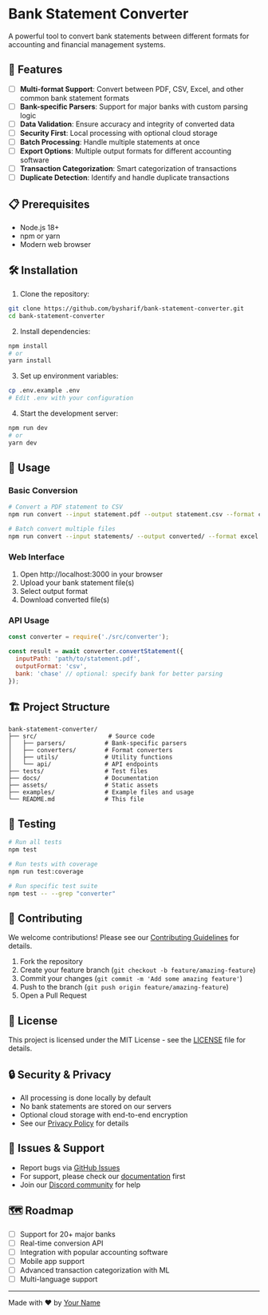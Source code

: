 # Bank Statement Converter

A powerful tool to convert bank statements between different formats for accounting and financial management systems.

## 🚀 Features

- [ ] **Multi-format Support**: Convert between PDF, CSV, Excel, and other common bank statement formats
- [ ] **Bank-specific Parsers**: Support for major banks with custom parsing logic
- [ ] **Data Validation**: Ensure accuracy and integrity of converted data
- [ ] **Security First**: Local processing with optional cloud storage
- [ ] **Batch Processing**: Handle multiple statements at once
- [ ] **Export Options**: Multiple output formats for different accounting software
- [ ] **Transaction Categorization**: Smart categorization of transactions
- [ ] **Duplicate Detection**: Identify and handle duplicate transactions

## 📋 Prerequisites

- Node.js 18+
- npm or yarn
- Modern web browser

## 🛠 Installation

1. Clone the repository:
```bash
git clone https://github.com/bysharif/bank-statement-converter.git
cd bank-statement-converter
```

2. Install dependencies:
```bash
npm install
# or
yarn install
```

3. Set up environment variables:
```bash
cp .env.example .env
# Edit .env with your configuration
```

4. Start the development server:
```bash
npm run dev
# or
yarn dev
```

## 🎯 Usage

### Basic Conversion
```bash
# Convert a PDF statement to CSV
npm run convert --input statement.pdf --output statement.csv --format csv

# Batch convert multiple files
npm run convert --input statements/ --output converted/ --format excel
```

### Web Interface
1. Open http://localhost:3000 in your browser
2. Upload your bank statement file(s)
3. Select output format
4. Download converted file(s)

### API Usage
```javascript
const converter = require('./src/converter');

const result = await converter.convertStatement({
  inputPath: 'path/to/statement.pdf',
  outputFormat: 'csv',
  bank: 'chase' // optional: specify bank for better parsing
});
```

## 🏗 Project Structure

```
bank-statement-converter/
├── src/                    # Source code
│   ├── parsers/           # Bank-specific parsers
│   ├── converters/        # Format converters
│   ├── utils/             # Utility functions
│   └── api/               # API endpoints
├── tests/                 # Test files
├── docs/                  # Documentation
├── assets/                # Static assets
├── examples/              # Example files and usage
└── README.md              # This file
```

## 🧪 Testing

```bash
# Run all tests
npm test

# Run tests with coverage
npm run test:coverage

# Run specific test suite
npm test -- --grep "converter"
```

## 🤝 Contributing

We welcome contributions! Please see our [Contributing Guidelines](CONTRIBUTING.md) for details.

1. Fork the repository
2. Create your feature branch (`git checkout -b feature/amazing-feature`)
3. Commit your changes (`git commit -m 'Add some amazing feature'`)
4. Push to the branch (`git push origin feature/amazing-feature`)
5. Open a Pull Request

## 📝 License

This project is licensed under the MIT License - see the [LICENSE](LICENSE) file for details.

## 🔒 Security & Privacy

- All processing is done locally by default
- No bank statements are stored on our servers
- Optional cloud storage with end-to-end encryption
- See our [Privacy Policy](docs/privacy-policy.md) for details

## 🐛 Issues & Support

- Report bugs via [GitHub Issues](https://github.com/bysharif/bank-statement-converter/issues)
- For support, please check our [documentation](docs/) first
- Join our [Discord community](https://discord.gg/your-discord-link) for help

## 🗺 Roadmap

- [ ] Support for 20+ major banks
- [ ] Real-time conversion API
- [ ] Integration with popular accounting software
- [ ] Mobile app support
- [ ] Advanced transaction categorization with ML
- [ ] Multi-language support

---

Made with ❤️ by [Your Name](https://github.com/bysharif)